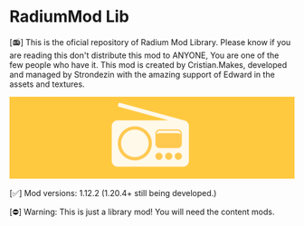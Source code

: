 # RadiumMod Lib
[📻] This is the oficial repository of Radium Mod Library. Please know if you are reading this don't distribute this mod to ANYONE, You are one of the few people who have it. This mod is created by Cristian.Makes, developed and managed by Strondezin with the amazing support of Edward in the assets and textures.

![Radium_Banner](https://github.com/Strondezin/radiummod_lib/blob/master/textures/other/radium_banner.png?raw=true)

[✅] Mod versions: 1.12.2 (1.20.4+ still being developed.)


[⛔] Warning: This is just a library mod! You will need the content mods.
